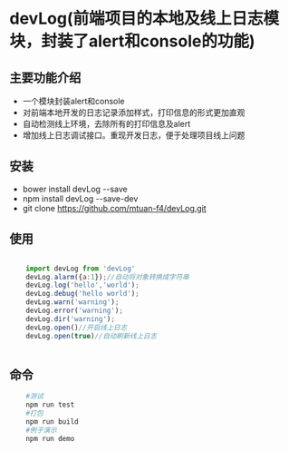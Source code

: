 # devLog(前端项目的本地及线上日志模块，封装了alert和console的功能)

## 主要功能介绍
-  一个模块封装alert和console
-  对前端本地开发的日志记录添加样式，打印信息的形式更加直观
-  自动检测线上环境，去除所有的打印信息及alert
-  增加线上日志调试接口。重现开发日志，便于处理项目线上问题

## 安装

- bower install devLog --save
- npm install devLog --save-dev
- git clone https://github.com/mtuan-f4/devLog.git

## 使用

``` javascript

	import devLog from 'devLog'
	devLog.alarm({a:1});//自动将对象转换成字符串
	devLog.log('hello','world');
	devLog.debug('hello world');
	devLog.warn('warning');
	devLog.error('warning');
	devLog.dir('warning');
	devLog.open()//开启线上日志
	devLog.open(true)//自动刷新线上日志
	
```

## 命令

``` bash
	#测试	
	npm run test	
	#打包	
	npm run build	
	#例子演示	
	npm run demo	
```


